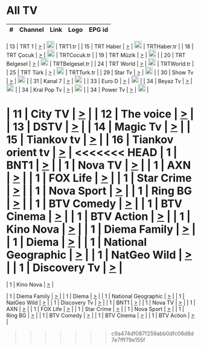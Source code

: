 <h1>All TV</h1>

| #   | Channel        | Link  | Logo | EPG id |
|:---:|:--------------:|:-----:|:----:|:------:|

| 13  | TRT 1            | [>](https://tv-trt1.medya.trt.com.tr/master.m3u8) | <img height="20" src="https://i.imgur.com/j786OLG.png"/> | TRT1.tr |
| 15  | TRT Haber        | [>](https://tv-trthaber.medya.trt.com.tr/master.m3u8) | <img height="20" src="https://i.imgur.com/OVfo8Ab.png"/> | TRTHaber.tr |
| 18  | TRT Çocuk        | [>](https://tv-trtcocuk.medya.trt.com.tr/master.m3u8) | <img height="20" src="https://i.imgur.com/QLFmD6d.png"/> | TRTCocuk.tr |
| 19  | TRT Müzik        | [>](https://tv-trtmuzik.medya.trt.com.tr/master.m3u8) | <img height="20" src="https://i.imgur.com/fIVFCEd.png"/> |
| 20  | TRT Belgesel     | [>](https://tv-trtbelgesel.medya.trt.com.tr/master.m3u8) | <img height="20" src="https://i.imgur.com/MGO87pe.png"/> | TRTBelgesel.tr |
| 24  | TRT World        | [>](https://tv-trtworld.medya.trt.com.tr/master.m3u8) | <img height="20" src="https://i.imgur.com/JEA2xpv.png"/> | TRTWorld.tr |
| 25  | TRT Türk         | [>](https://tv-trtturk.medya.trt.com.tr/master.m3u8) | <img height="20" src="https://i.imgur.com/OSTOQNw.png"/> | TRTTurk.tr |
| 29  | Star Tv   | [>](https://dogus-live.daioncdn.net/startv/startv_360p.m3u8) | <img height="20" src="https://i.imgur.com/IebUZx1.png"/> |
| 30  | Show Tv     | [>](https://ciner-live.daioncdn.net/showtv/showtv.m3u8) | <img height="20" src="https://i.imgur.com/IebUZx1.png"/> |
| 31  | Kanal 7     | [>](https://kanal7-live.daioncdn.net/kanal7/kanal7.m3u8) | <img height="20" src="https://i.imgur.com/IebUZx1.png"/> |
| 33  | Euro D    | [>](https://www.youtube.com/user/KanalD/live) | <img height="20" src="https://i.imgur.com/IebUZx1.png"/> |
| 34  | Beyaz Tv     | [>](https://beyaztv-live.daioncdn.net/beyaztv/beyaztv.m3u8) | <img height="20" src="https://i.imgur.com/IebUZx1.png"/> |
| 34  | Kral Pop Tv     | [>](https://www.youtube.com/watch?v=GuFTuKoXepw) | <img height="20" src="https://i.imgur.com/IebUZx1.png"/> |
| 34  | Power Tv     | [>](https://livetv.powerapp.com.tr/powerTV/powerhd.smil/chunklist.m3u8) | <img height="20" src="https://i.imgur.com/IebUZx1.png"/> |


| 11  | City TV | [>](https://tv.city.bg/play/tshls/citytv/index.m3u8) |
| 12  | The voice | [>](https://bss1.neterra.tv/thevoice/thevoice.m3u8) |
| 13  | DSTV | [>](http://46.249.95.140:8081/hls/data.m3u8) |
| 14  | Magic Tv | [>](https://bss1.neterra.tv/magictv/magictv.m3u8) |
| 15  | Tiankov tv | [>](https://streamer103.neterra.tv/tiankov-folk/live.m3u8) |
| 16  | Tiankov orient tv | [>](https://streamer103.neterra.tv/tiankov-orient/live.m3u8) |
<<<<<<< HEAD
| 1 | BNT1 | [>](https://ymkaya.xyz:42632/tv/bnt1/playlist.m3u8?wmsAuthSign=c2VydmVyX3RpbWU9MS8yLzIwMjUgMjozMzo1MSBQTSZoYXNoX3ZhbHVlPU5uWG9Yb3NhbVV2TjRjWHZ5c0ZlTEE9PSZ2YWxpZG1pbnV0ZXM9NjA=) |
| 1 | Nova TV | [>](https://ymkaya.xyz:42632/tv/novatv/playlist.m3u8?wmsAuthSign=c2VydmVyX3RpbWU9MS8yLzIwMjUgMjozNDowMSBQTSZoYXNoX3ZhbHVlPUYvOHJBWlErUWZBTnVMVFBrd3BYeXc9PSZ2YWxpZG1pbnV0ZXM9NjA=) |
| 1 | AXN | [>](https://ymkaya.xyz:42632/tv/axn/playlist.m3u8?wmsAuthSign=c2VydmVyX3RpbWU9MS8yLzIwMjUgMjozNDoxMSBQTSZoYXNoX3ZhbHVlPXltQjJydkg1MjRWekp3RllMbERmR3c9PSZ2YWxpZG1pbnV0ZXM9NjA=) |
| 1 | FOX Life | [>](https://ymkaya.xyz:42632/tv/foxlife/playlist.m3u8?wmsAuthSign=c2VydmVyX3RpbWU9MS8yLzIwMjUgMjozNDoyMSBQTSZoYXNoX3ZhbHVlPURFUHl6QW1HUkIwSElKQ0VJckdxL2c9PSZ2YWxpZG1pbnV0ZXM9NjA=) |
| 1 | Star Crime | [>](https://ymkaya.xyz:42632/tv/foxcrime/playlist.m3u8?wmsAuthSign=c2VydmVyX3RpbWU9MS8yLzIwMjUgMjozNDozMSBQTSZoYXNoX3ZhbHVlPW9vTGFsUTkxZ2ZZVHVveWVsSUwxTlE9PSZ2YWxpZG1pbnV0ZXM9NjA=) |
| 1 | Nova Sport | [>](https://ymkaya.xyz:42632/tv/novasport/playlist.m3u8?wmsAuthSign=c2VydmVyX3RpbWU9MS8yLzIwMjUgMjozNDo0MSBQTSZoYXNoX3ZhbHVlPUxBUXZnNjhFVXROYmkyalRRWEZmOFE9PSZ2YWxpZG1pbnV0ZXM9NjA=) |
| 1 | Ring BG | [>](https://ymkaya.xyz:42632/tv/ringbg/playlist.m3u8?wmsAuthSign=c2VydmVyX3RpbWU9MS8yLzIwMjUgMjozNDo1MSBQTSZoYXNoX3ZhbHVlPU4xUDZOSFlLQmJSWnNIWC9xV1RKT2c9PSZ2YWxpZG1pbnV0ZXM9NjA=) |
| 1 | BTV Comedy | [>](https://ymkaya.xyz:42632/tv/btvcomedy/playlist.m3u8?wmsAuthSign=c2VydmVyX3RpbWU9MS8yLzIwMjUgMjozNTowMSBQTSZoYXNoX3ZhbHVlPU0wM3RYWnlVNnJ5eTFEYmZTSzlmV1E9PSZ2YWxpZG1pbnV0ZXM9NjA=) |
| 1 | BTV Cinema | [>](https://ymkaya.xyz:42632/tv/btvcinema/playlist.m3u8?wmsAuthSign=c2VydmVyX3RpbWU9MS8yLzIwMjUgMjozNToxMCBQTSZoYXNoX3ZhbHVlPU1sRTdPZ28xZ2lqaURLdEJ2UUZqK3c9PSZ2YWxpZG1pbnV0ZXM9NjA=) |
| 1 | BTV Action | [>](https://ymkaya.xyz:42632/tv/btvaction/playlist.m3u8?wmsAuthSign=c2VydmVyX3RpbWU9MS8yLzIwMjUgMjozNToyMSBQTSZoYXNoX3ZhbHVlPXM2OFkzb1kzbmN4MS9RSmNtajR0MGc9PSZ2YWxpZG1pbnV0ZXM9NjA=) |
| 1 | Kino Nova | [>](https://ymkaya.xyz:42632/tv/kinonova/playlist.m3u8?wmsAuthSign=c2VydmVyX3RpbWU9MS8yLzIwMjUgMjozNTozMCBQTSZoYXNoX3ZhbHVlPWI1clpxVVE0eEQ1a0RSdkY4ZjlnYXc9PSZ2YWxpZG1pbnV0ZXM9NjA=) |
| 1 | Diema Family | [>](https://ymkaya.xyz:42632/tv/diemafamily/playlist.m3u8?wmsAuthSign=c2VydmVyX3RpbWU9MS8yLzIwMjUgMjozNTo0MCBQTSZoYXNoX3ZhbHVlPWMvMTAzeHRkZU9DRXBJL0pBK0xYUmc9PSZ2YWxpZG1pbnV0ZXM9NjA=) |
| 1 | Diema | [>](https://ymkaya.xyz:42632/tv/diema/playlist.m3u8?wmsAuthSign=c2VydmVyX3RpbWU9MS8yLzIwMjUgMjozNTo1MCBQTSZoYXNoX3ZhbHVlPXhqSW8vaDJMdGpMaUt1U1ByYjdPcHc9PSZ2YWxpZG1pbnV0ZXM9NjA=) |
| 1 | National Geographic | [>](https://ymkaya.xyz:42632/tv/natgeo/playlist.m3u8?wmsAuthSign=c2VydmVyX3RpbWU9MS8yLzIwMjUgMjozNjo0OCBQTSZoYXNoX3ZhbHVlPWlFVzFySHVaT1lzRzFuTXVyeFNjUkE9PSZ2YWxpZG1pbnV0ZXM9NjA=) |
| 1 | NatGeo Wild | [>](https://ymkaya.xyz:42632/tv/natgeowild/playlist.m3u8?wmsAuthSign=c2VydmVyX3RpbWU9MS8yLzIwMjUgMjozNjo1OCBQTSZoYXNoX3ZhbHVlPTlJcTJvRnhpZXl6SEpKVjlRRU9UcUE9PSZ2YWxpZG1pbnV0ZXM9NjA=) |
| 1 | Discovery Tv | [>](https://ymkaya.xyz:42632/tv/discovery/playlist.m3u8?wmsAuthSign=c2VydmVyX3RpbWU9MS8yLzIwMjUgMjozNzowNyBQTSZoYXNoX3ZhbHVlPVQ4SXpnbVRsTWY0NjNsNUhjT2dNWGc9PSZ2YWxpZG1pbnV0ZXM9NjA=) |
=======


| 1 | Kino Nova | [>](https://ymkaya.xyz:11336/tv/kinonova/playlist.m3u8?wmsAuthSign=c2VydmVyX3RpbWU9MS8yLzIwMjUgNDo0MDoyMCBBTSZoYXNoX3ZhbHVlPWlFS1FrWEtMMVRFM3l5YklUWUJQUHc9PSZ2YWxpZG1pbnV0ZXM9NjA=) |

| 1 | Diema Family | [>](https://ymkaya.xyz:11336/tv/diemafamily/playlist.m3u8?wmsAuthSign=c2VydmVyX3RpbWU9MS8yLzIwMjUgNDo0MDozMCBBTSZoYXNoX3ZhbHVlPUVUaTVKTldvZTF5WVVCM0YwL21kaXc9PSZ2YWxpZG1pbnV0ZXM9NjA=) |
| 1 | Diema | [>](https://ymkaya.xyz:11336/tv/diema/playlist.m3u8?wmsAuthSign=c2VydmVyX3RpbWU9MS8yLzIwMjUgNDo0MDo0MCBBTSZoYXNoX3ZhbHVlPVlYMWVJT2NuUjNpUTBsaytEUFFOS2c9PSZ2YWxpZG1pbnV0ZXM9NjA=) |
| 1 | National Geographic | [>](https://ymkaya.xyz:11336/tv/natgeo/playlist.m3u8?wmsAuthSign=c2VydmVyX3RpbWU9MS8yLzIwMjUgNDo0MTo0MSBBTSZoYXNoX3ZhbHVlPTJQTlVmcG5nYWx0M013eUhGRGxnd0E9PSZ2YWxpZG1pbnV0ZXM9NjA=) |
| 1 | NatGeo Wild | [>](https://ymkaya.xyz:11336/tv/natgeowild/playlist.m3u8?wmsAuthSign=c2VydmVyX3RpbWU9MS8yLzIwMjUgNDo0MTo1MSBBTSZoYXNoX3ZhbHVlPVl1OXZaTTliN0hGWEN3eDBYd1duNkE9PSZ2YWxpZG1pbnV0ZXM9NjA=) |
| 1 | Discovery Tv | [>](https://ymkaya.xyz:11336/tv/discovery/playlist.m3u8?wmsAuthSign=c2VydmVyX3RpbWU9MS8yLzIwMjUgNDo0MjowMSBBTSZoYXNoX3ZhbHVlPWtBQmdLNlY2RmQwWElzMVYzSDJyVkE9PSZ2YWxpZG1pbnV0ZXM9NjA=) |
| 1 | BNT1 | [>](https://ymkaya.xyz:11336/tv/bnt1/playlist.m3u8?wmsAuthSign=c2VydmVyX3RpbWU9MS8yLzIwMjUgNDozODozOCBBTSZoYXNoX3ZhbHVlPVVrMVlRQXpJWlhYeUh6ZFVpSC9NMUE9PSZ2YWxpZG1pbnV0ZXM9NjA=) |
| 1 | Nova TV | [>](https://ymkaya.xyz:11336/tv/novatv/playlist.m3u8?wmsAuthSign=c2VydmVyX3RpbWU9MS8yLzIwMjUgNDozODo0OCBBTSZoYXNoX3ZhbHVlPUVxQjh1a0ZzYkVGZU8zZDFGTzdreVE9PSZ2YWxpZG1pbnV0ZXM9NjA=) |
| 1 | AXN | [>](https://ymkaya.xyz:11336/tv/axn/playlist.m3u8?wmsAuthSign=c2VydmVyX3RpbWU9MS8yLzIwMjUgNDozODo1OCBBTSZoYXNoX3ZhbHVlPUpkWStGY1hkNXhaOVpPZ0thQ0FZL3c9PSZ2YWxpZG1pbnV0ZXM9NjA=) |
| 1 | FOX Life | [>](https://ymkaya.xyz:11336/tv/foxlife/playlist.m3u8?wmsAuthSign=c2VydmVyX3RpbWU9MS8yLzIwMjUgNDozOToxMCBBTSZoYXNoX3ZhbHVlPWt1ZDc1T3AzYlZDTjJnSy9TU0xJZlE9PSZ2YWxpZG1pbnV0ZXM9NjA=) |
| 1 | Star Crime | [>](https://ymkaya.xyz:11336/tv/foxcrime/playlist.m3u8?wmsAuthSign=c2VydmVyX3RpbWU9MS8yLzIwMjUgNDozOToyMCBBTSZoYXNoX3ZhbHVlPXIwVU45Nm9FR1l2enNkTG9TanBxbmc9PSZ2YWxpZG1pbnV0ZXM9NjA=) |
| 1 | Nova Sport | [>](https://ymkaya.xyz:11336/tv/novasport/playlist.m3u8?wmsAuthSign=c2VydmVyX3RpbWU9MS8yLzIwMjUgNDozOTozMCBBTSZoYXNoX3ZhbHVlPXlSZ0UxazVaM0xhSmc0NmR4T0c1T2c9PSZ2YWxpZG1pbnV0ZXM9NjA=) |
| 1 | Ring BG | [>](https://ymkaya.xyz:11336/tv/ringbg/playlist.m3u8?wmsAuthSign=c2VydmVyX3RpbWU9MS8yLzIwMjUgNDozOTo0MCBBTSZoYXNoX3ZhbHVlPTR4aUlFNHVUYWN4enY1WkVuOFZma2c9PSZ2YWxpZG1pbnV0ZXM9NjA=) |
| 1 | BTV Comedy | [>](https://ymkaya.xyz:11336/tv/btvcomedy/playlist.m3u8?wmsAuthSign=c2VydmVyX3RpbWU9MS8yLzIwMjUgNDozOTo1MCBBTSZoYXNoX3ZhbHVlPUtrMTJ2RHNTTUU1RFp1ZkVOdXFSK3c9PSZ2YWxpZG1pbnV0ZXM9NjA=) |
| 1 | BTV Cinema | [>](https://ymkaya.xyz:11336/tv/btvcinema/playlist.m3u8?wmsAuthSign=c2VydmVyX3RpbWU9MS8yLzIwMjUgNDozOTo1OSBBTSZoYXNoX3ZhbHVlPTZWcU9FZW56cG1NM1lrYy8xNE5NeHc9PSZ2YWxpZG1pbnV0ZXM9NjA=) |
| 1 | BTV Action | [>](https://ymkaya.xyz:11336/tv/btvaction/playlist.m3u8?wmsAuthSign=c2VydmVyX3RpbWU9MS8yLzIwMjUgNDo0MDoxMCBBTSZoYXNoX3ZhbHVlPUlDd0ErRkZVWThyMVZwR3c2REdGZ3c9PSZ2YWxpZG1pbnV0ZXM9NjA=) |
>>>>>>> c9a474df087f259abb0dfc08d8d7e7fff79e155f
